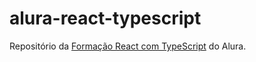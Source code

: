 # alura-react-typescript

Repositório da [Formação React com TypeScript](https://www.alura.com.br/formacao-react-ts) do Alura.

